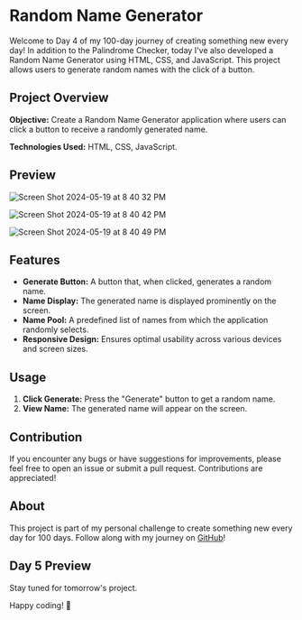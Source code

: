 # Random Name Generator

Welcome to Day 4 of my 100-day journey of creating something new every day! In addition to the Palindrome Checker, today I've also developed a Random Name Generator using HTML, CSS, and JavaScript. This project allows users to generate random names with the click of a button.

## Project Overview

**Objective:** Create a Random Name Generator application where users can click a button to receive a randomly generated name.

**Technologies Used:** HTML, CSS, JavaScript.

## Preview

![Screen Shot 2024-05-19 at 8 40 32 PM](https://github.com/vamshiachavelli/Random_name/assets/58171768/124774c7-45da-4809-8ada-a0318001024d)

![Screen Shot 2024-05-19 at 8 40 42 PM](https://github.com/vamshiachavelli/Random_name/assets/58171768/9301c8b0-1fef-49f0-aae9-946938483991)

![Screen Shot 2024-05-19 at 8 40 49 PM](https://github.com/vamshiachavelli/Random_name/assets/58171768/929e19c2-0828-4f89-be90-fe0a197b2e35)


## Features

- **Generate Button:** A button that, when clicked, generates a random name.
- **Name Display:** The generated name is displayed prominently on the screen.
- **Name Pool:** A predefined list of names from which the application randomly selects.
- **Responsive Design:** Ensures optimal usability across various devices and screen sizes.

## Usage

1. **Click Generate:** Press the "Generate" button to get a random name.
2. **View Name:** The generated name will appear on the screen.


## Contribution

If you encounter any bugs or have suggestions for improvements, please feel free to open an issue or submit a pull request. Contributions are appreciated!

## About

This project is part of my personal challenge to create something new every day for 100 days. Follow along with my journey on [GitHub](https://github.com/vamshiachavelli)!

## Day 5 Preview

Stay tuned for tomorrow's project.

Happy coding! 🚀
